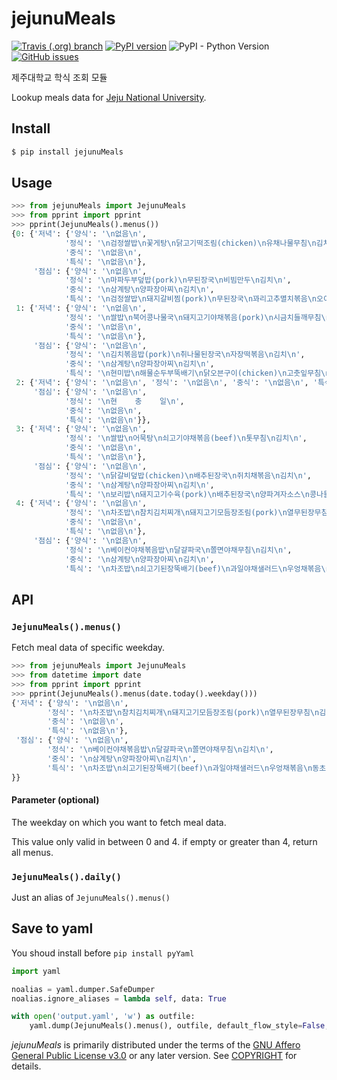 # jejunuMeals

[![Travis (.org) branch](https://img.shields.io/travis/BetaF1sh/jejunuMeals/master.svg?style=flat-square)](https://travis-ci.org/BetaF1sh/jejunuMeals)
[![PyPI version](https://img.shields.io/pypi/v/JejunuMeals.svg?style=flat-square)](https://pypi.org/project/jejunuMeals/)
![PyPI - Python Version](https://img.shields.io/pypi/pyversions/jejunuMeals.svg?style=flat-square)
[![GitHub issues](https://img.shields.io/github/issues/BetaF1sh/jejunuMeals.svg?style=flat-square)](https://github.com/BetaF1sh/jejunuMeals/issues)

제주대학교 학식 조회 모듈

Lookup meals data for [Jeju National University](http://www.jejunu.ac.kr/camp/stud/foodmenu).

## Install

```bash
$ pip install jejunuMeals
```

## Usage

```python
>>> from jejunuMeals import JejunuMeals
>>> from pprint import pprint
>>> pprint(JejunuMeals().menus())
{0: {'저녁': {'양식': '\n없음\n',
            '정식': '\n검정쌀밥\n꽃게탕\n닭고기떡조림(chicken)\n유채나물무침\n김치\n',
            '중식': '\n없음\n',
            '특식': '\n없음\n'},
     '점심': {'양식': '\n없음\n',
            '정식': '\n마파두부덮밥(pork)\n무된장국\n비빔만두\n김치\n',
            '중식': '\n삼계탕\n양파장아찌\n김치\n',
            '특식': '\n검정쌀밥\n돼지갈비찜(pork)\n무된장국\n꽈리고추멸치볶음\n오이된장무침\n김치\n'}},
 1: {'저녁': {'양식': '\n없음\n',
            '정식': '\n쌀밥\n북어콩나물국\n돼지고기야채볶음(pork)\n시금치들깨무침\n김치\n',
            '중식': '\n없음\n',
            '특식': '\n없음\n'},
     '점심': {'양식': '\n없음\n',
            '정식': '\n김치볶음밥(pork)\n취나물된장국\n자장떡볶음\n김치\n',
            '중식': '\n삼계탕\n양파장아찌\n김치\n',
            '특식': '\n현미밥\n해물순두부뚝배기\n닭오븐구이(chicken)\n고춧잎무침\n미역양파초무침\n김치\n'}},
 2: {'저녁': {'양식': '\n없음\n', '정식': '\n없음\n', '중식': '\n없음\n', '특식': '\n없음\n'},
     '점심': {'양식': '\n없음\n',
            '정식': '\n현    충    일\n',
            '중식': '\n없음\n',
            '특식': '\n없음\n'}},
 3: {'저녁': {'양식': '\n없음\n',
            '정식': '\n쌀밥\n어묵탕\n쇠고기야채볶음(beef)\n톳무침\n김치\n',
            '중식': '\n없음\n',
            '특식': '\n없음\n'},
     '점심': {'양식': '\n없음\n',
            '정식': '\n닭갈비덮밥(chicken)\n배추된장국\n쥐치채볶음\n김치\n',
            '중식': '\n삼계탕\n양파장아찌\n김치\n',
            '특식': '\n보리밥\n돼지고기수육(pork)\n배추된장국\n양파겨자소스\n콩나물무침\n상추,깻잎/쌈\n김치\n'}},
 4: {'저녁': {'양식': '\n없음\n',
            '정식': '\n차조밥\n참치김치찌개\n돼지고기모듬장조림(pork)\n열무된장무침\n김치\n',
            '중식': '\n없음\n',
            '특식': '\n없음\n'},
     '점심': {'양식': '\n없음\n',
            '정식': '\n베이컨야채볶음밥\n달걀파국\n쫄면야채무침\n김치\n',
            '중식': '\n삼계탕\n양파장아찌\n김치\n',
            '특식': '\n차조밥\n쇠고기된장뚝배기(beef)\n과일야채샐러드\n우엉채볶음\n동초나물무침\n김치\n'}}}
```

## API

### `JejunuMeals().menus()`

Fetch meal data of specific weekday.

```python
>>> from jejunuMeals import JejunuMeals
>>> from datetime import date
>>> from pprint import pprint
>>> pprint(JejunuMeals().menus(date.today().weekday()))
{'저녁': {'양식': '\n없음\n',
        '정식': '\n차조밥\n참치김치찌개\n돼지고기모듬장조림(pork)\n열무된장무침\n김치\n',
        '중식': '\n없음\n',
        '특식': '\n없음\n'},
 '점심': {'양식': '\n없음\n',
        '정식': '\n베이컨야채볶음밥\n달걀파국\n쫄면야채무침\n김치\n',
        '중식': '\n삼계탕\n양파장아찌\n김치\n',
        '특식': '\n차조밥\n쇠고기된장뚝배기(beef)\n과일야채샐러드\n우엉채볶음\n동초나물무침\n김치\n'
}}
```

#### Parameter (optional)

The weekday on which you want to fetch meal data.

This value only valid in between 0 and 4. if empty or greater than 4, return all menus.

### `JejunuMeals().daily()`

Just an alias of `JejunuMeals().menus()`

## Save to yaml

You shoud install before `pip install pyYaml`

```python
import yaml

noalias = yaml.dumper.SafeDumper
noalias.ignore_aliases = lambda self, data: True

with open('output.yaml', 'w') as outfile:
    yaml.dump(JejunuMeals().menus(), outfile, default_flow_style=False, allow_unicode=True, Dumper=noalias)
```

_jejunuMeals_ is primarily distributed under the terms of the [GNU Affero General Public License v3.0](./LICENSE) or any later version. See [COPYRIGHT](./COPYRIGHT) for details.
